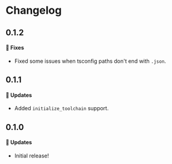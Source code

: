 # Changelog

## 0.1.2

#### 🐞 Fixes

- Fixed some issues when tsconfig paths don't end with `.json`.

## 0.1.1

#### 🚀 Updates

- Added `initialize_toolchain` support.

## 0.1.0

#### 🚀 Updates

- Initial release!

